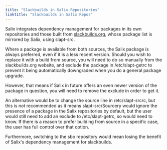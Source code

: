 ```yaml
---
title: "Slackbuilds in Salix Repositories"
linktitle: "Slackbuilds in Salix Repos"
---
```


Salix integrates dependency management for packages in its own repositories and
those built from [slackbuilds.org](https://slackbuilds.org), whose package list
is mirrored by Salix, using slapt-src.

Where a package is available from both sources, the Salix package is always
preferred, even if it is a less recent version. Should you wish to replace it
with a build from source, you will need to do so manually from the
slackbuilds.org website, and exclude the package in /etc/slapt-getrc to prevent
it being automatically downgraded when you do a general package upgrade.

However, that means if Salix in future offers an even newer version of the
package in question, you will need to remove the exclude in order to get it.

An alternative would be to change the source line in /etc/slapt-srcrc, but this
is not recommended as it means slapt-src/Sourcery would ignore the presence of
a package in the Salix repositories by default, but the user would still need
to add an exclude to /etc/slapt-getrc, so would need to know. If there is a
reason to prefer building from source in a specific case, the user has full
control over that option.

Furthermore, switching to the sbo repository would mean losing the benefit of
Salix's dependency management for slackbuilds.

